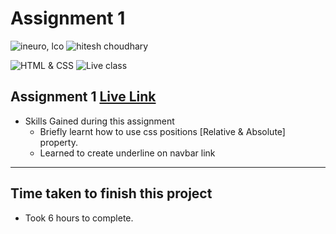 # Assignment 1

![ineuro, lco](https://img.shields.io/badge/iNeuron-LCO-green)
![hitesh choudhary](https://img.shields.io/badge/Hitesh--Choudhary-Full--stack--JS--bootcamp-red)

![HTML & CSS](https://img.shields.io/badge/HTML-CSS-orange)
![Live class](https://img.shields.io/badge/LIVE--CLASS-PROJECT--1-lightgrey)

## Assignment 1 [Live Link]()

-   Skills Gained during this assignment
    -   Briefly learnt how to use css positions [Relative & Absolute] property.
    -   Learned to create underline on navbar link 

---

## Time taken to finish this project

-  Took 6 hours to complete.

